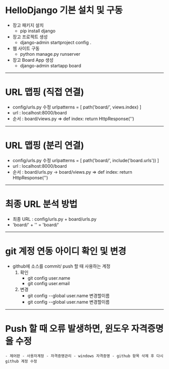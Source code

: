 # HelloDjango 기본 설치 및 구동
* 장고 패키지 설치
    - pip install django
* 장고 프로젝트 생성
    - django-admin startproject config .
* 웹 사이트 구동
    - python manage.py runserver
* 장고 Board App 생성
    - django-admin startapp board
------
# URL 맵핑 (직접 연결)
* config/urls.py 수정
    urlpatterns = [
        path('board/', views.index)
    ]
* url : localhost:8000/board
* 순서 : board/views.py => def index: return HttpResponse('')
------
# URL 맵핑 (분리 연결)
* config/urls.py 수정
    urlpatterns = [
        path('board/', include('board.urls'))
    ]
* url : localhost:8000/board
* 순서 : board/urls.py -> board/views.py => def index: return HttpResponse('')
------
# 최종 URL 분석 방법
- 최종 URL : config/urls.py + board/urls.py
- 'board/' + '' = 'board/'
------
# git 계정 연동 아이디 확인 및 변경
* github에 소스를 commit/ push 할 때 사용하는 계정
    1. 확인
        - git config user.name
        - git config user.email
    2. 변경
        - git config --global user.name 변경할이름
        - git config --global user.name 변경할이름
-----
# Push 할 때 오류 발생하면, 윈도우 자격증명을 수정
    - 제어판 - 사용자계정 - 자격증명관리 - windows 자격증명 - github 항목 삭제 후 다시 github 계정 수정
    
